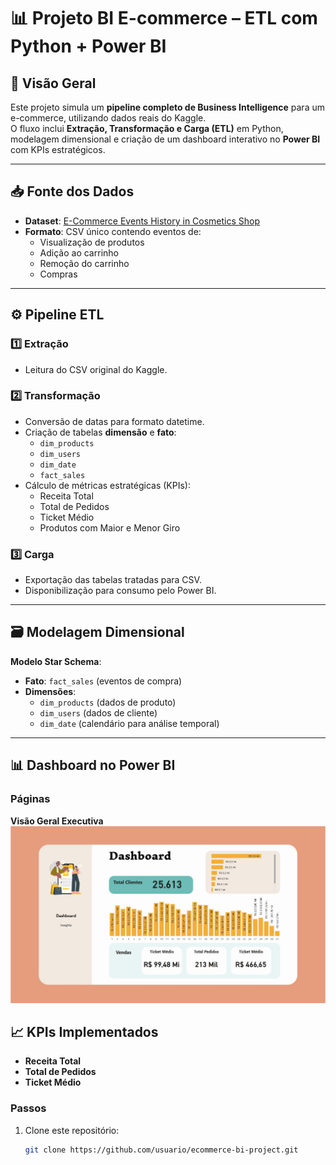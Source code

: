 # 📊 Projeto BI E-commerce – ETL com Python + Power BI

## 📌 Visão Geral

Este projeto simula um **pipeline completo de Business Intelligence** para um e-commerce, utilizando dados reais do Kaggle.  
O fluxo inclui **Extração, Transformação e Carga (ETL)** em Python, modelagem dimensional e criação de um dashboard interativo no **Power BI** com KPIs estratégicos.

---

## 📥 Fonte dos Dados

- **Dataset**: [E-Commerce Events History in Cosmetics Shop](https://www.kaggle.com/datasets/mkechinov/ecommerce-events-history-in-cosmetics-shop)  
- **Formato**: CSV único contendo eventos de:
  - Visualização de produtos
  - Adição ao carrinho
  - Remoção do carrinho
  - Compras

---

## ⚙️ Pipeline ETL

### 1️⃣ Extração
- Leitura do CSV original do Kaggle.

### 2️⃣ Transformação
- Conversão de datas para formato datetime.
- Criação de tabelas **dimensão** e **fato**:
  - `dim_products`
  - `dim_users`
  - `dim_date`
  - `fact_sales`
- Cálculo de métricas estratégicas (KPIs):
  - Receita Total
  - Total de Pedidos
  - Ticket Médio
  - Produtos com Maior e Menor Giro

### 3️⃣ Carga
- Exportação das tabelas tratadas para CSV.
- Disponibilização para consumo pelo Power BI.

---

## 🗃️ Modelagem Dimensional

**Modelo Star Schema**:
- **Fato**: `fact_sales` (eventos de compra)
- **Dimensões**:
  - `dim_products` (dados de produto)
  - `dim_users` (dados de cliente)
  - `dim_date` (calendário para análise temporal)

---

## 📊 Dashboard no Power BI

### **Páginas**
**Visão Geral Executiva**
![Dashboard Power BI](dashboard/preview.jpg)

## 📈 KPIs Implementados

- **Receita Total**  
- **Total de Pedidos**  
- **Ticket Médio**  

### Passos
1. Clone este repositório:
   ```bash
   git clone https://github.com/usuario/ecommerce-bi-project.git
